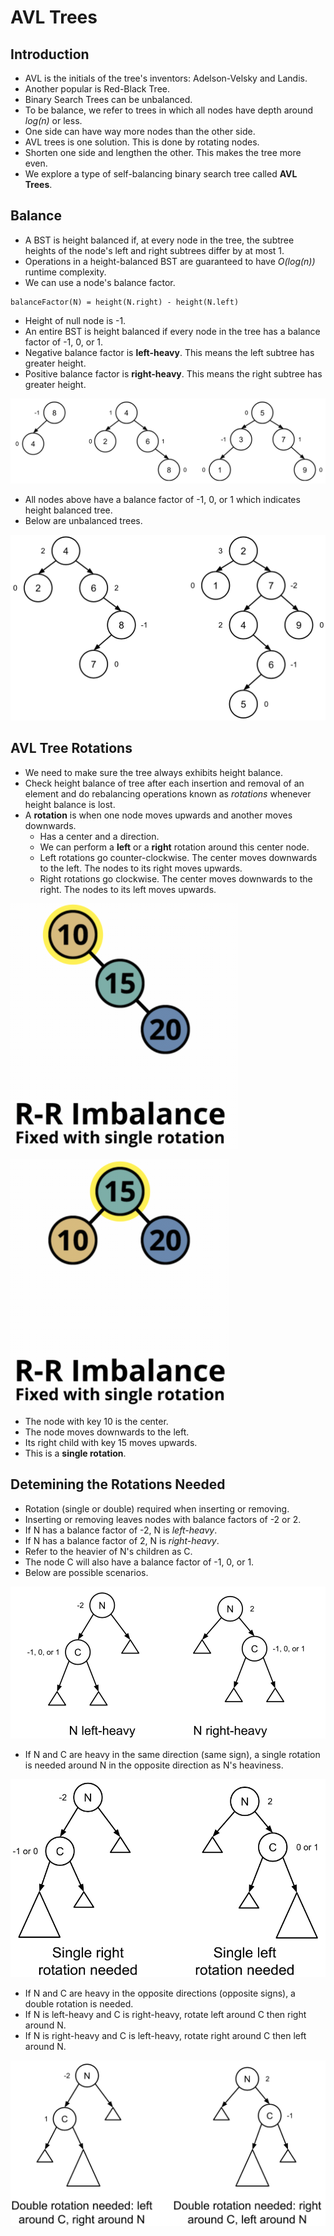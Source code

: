 # AVL Trees

## Introduction
- AVL is the initials of the tree's inventors: Adelson-Velsky and Landis.
- Another popular is Red-Black Tree.
- Binary Search Trees can be unbalanced.
- To be balance, we refer to trees in which all nodes have depth around *log(n)* or less.
- One side can have way more nodes than the other side.
- AVL trees is one solution. This is done by rotating nodes.
- Shorten one side and lengthen the other. This makes the tree more even.
- We explore a type of  self-balancing binary search tree called **AVL Trees**.

## Balance
- A BST is height balanced if, at every node in the tree, the subtree heights of the node's left and right subtrees differ by at most 1.
- Operations in a height-balanced BST are guaranteed to have *O(log(n))* runtime complexity.
- We can use a node's balance factor.

```
balanceFactor(N) = height(N.right) - height(N.left)
```

- Height of null node is -1.
- An entire BST is height balanced if every node in the tree has a balance factor of -1, 0, or 1.
- Negative balance factor is **left-heavy**. This means the left subtree has greater height.
- Positive balance factor is **right-heavy**. This means the right subtree has greater height.

![alt text](https://github.com/eyc94/Notes/blob/master/images/bst_balance_factor.png "Images of balanced BSTs")

- All nodes above have a balance factor of -1, 0, or 1 which indicates height balanced tree.
- Below are unbalanced trees.

![alt text](https://github.com/eyc94/Notes/blob/master/images/bst_unbalanced.png "Images of unbalanced BSTs")

## AVL Tree Rotations
- We need to make sure the tree always exhibits height balance.
- Check height balance of tree after each insertion and removal of an element and do rebalancing operations known as *rotations* whenever height balance is lost.
- A **rotation** is when one node moves upwards and another moves downwards.
    - Has a center and a direction.
    - We can perform a **left** or a **right** rotation around this center node.
    - Left rotations go counter-clockwise. The center moves downwards to the left. The nodes to its right moves upwards.
    - Right rotations go clockwise. The center moves downwards to the right. The nodes to its left moves upwards.

![alt text](https://github.com/eyc94/Notes/blob/master/images/right_right_imbalance.png "Image of a R-R imbalance")

![alt text](https://github.com/eyc94/Notes/blob/master/images/left_rotation.png "Image of a successful left rotation")

- The node with key 10 is the center.
- The node moves downwards to the left.
- Its right child with key 15 moves upwards.
- This is a **single rotation**.

## Detemining the Rotations Needed
- Rotation (single or double) required when inserting or removing.
- Inserting or removing leaves nodes with balance factors of -2 or 2.
- If N has a balance factor of -2, N is *left-heavy*.
- If N has a balance factor of 2, N is *right-heavy*.
- Refer to the heavier of N's children as C.
- The node C will also have a balance factor of -1, 0, or 1.
- Below are possible scenarios.

![alt text](https://github.com/eyc94/Notes/blob/master/images/left_right_heavy.png "Images of a left-heavy and right-heavy node N")

- If N and C are heavy in the same direction (same sign), a single rotation is needed around N in the opposite direction as N's heaviness.

![alt text](https://github.com/eyc94/Notes/blob/master/images/single_rotation_examples.png "Images of situations where single rotation is needed")

- If N and C are heavy in the opposite directions (opposite signs), a double rotation is needed.
- If N is left-heavy and C is right-heavy, rotate left around C then right around N.
- If N is right-heavy and C is left-heavy, rotate right around C then left around N.

![alt text](https://github.com/eyc94/Notes/blob/master/images/double_rotation_examples.png "Images of situtations where double rotation is needed")